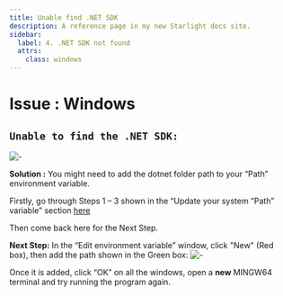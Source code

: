 ```yaml
---
title: Unable find .NET SDK
description: A reference page in my new Starlight docs site.
sidebar:
  label: 4. .NET SDK not found
  attrs:
    class: windows
---
```


<h1>  Issue : Windows </h1>

## `Unable to find the .NET SDK:`

![-](https://i.imgur.com/sjzZGQa.png)

**Solution :**
You might need to add the dotnet folder path to your “Path” environment variable.

Firstly, go through Steps 1 – 3 shown in the “Update your system “Path” variable” section [here](/troubleshoot/windows/list/update-system-path)

Then come back here for the Next Step.

**Next Step:** In the “Edit environment variable” window, click "New" (Red box), then add the
path shown in the Green box:
![-](https://i.imgur.com/T6wIBWt.png)

Once it is added, click “OK” on all the windows, open a **new** MINGW64 terminal and try running the program again.
